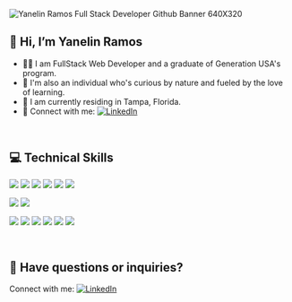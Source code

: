 ![Yanelin Ramos Full Stack Developer Github Banner 640X320](https://user-images.githubusercontent.com/104784989/221443893-937594fc-c011-4247-84a6-ffb069a97094.gif)

##  👋 Hi, I’m Yanelin Ramos
- 👩‍🎓 I am FullStack Web Developer and a graduate of Generation USA's program. 
- 💞️ I'm also an individual who's curious by nature and fueled by the love of learning.
- 📍 I am currently residing in Tampa, Florida.
- 🤝 Connect with me: [![LinkedIn](https://img.shields.io/badge/LinkedIn-0077B5?style=flat&logo=linkedin&logoColor=white)](https://www.linkedin.com/in/yanelinramos/)

</br>

## 💻 Technical Skills

![](https://img.shields.io/badge/Code-JavaScript-informational?style=for-the-badge&logo=JavaScript&color=#F7DF1E)
![](https://img.shields.io/badge/Code-Java-informational?style=for-the-badge&logo=Java&color=#ED8B00)
![](https://img.shields.io/badge/Code-HTML5-informational?style=for-the-badge&logo=HTML5&color=#E34F26)
![](https://img.shields.io/badge/Code-SpringBoot-informational?style=for-the-badge&logo=SpringBoot&color=#6DB33F)
![](https://img.shields.io/badge/Code-MySQL-informational?style=for-the-badge&logo=MySQL&color=#336791)
![](https://img.shields.io/badge/Code-SQLite-informational?style=for-the-badge&logo=SQLite&color=#003B57)

![](https://img.shields.io/badge/Style-Bootstrap-informational?style=for-the-badge&logo=Bootstrap&color=#7952B3)
![](https://img.shields.io/badge/Style-CSS3-informational?style=for-the-badge&logo=CSS3&color=#1572B6)

![](https://img.shields.io/badge/Tools-NPM-informational?style=for-the-badge&logo=NPM&color=#CB3837)
![](https://img.shields.io/badge/Tools-Heroku-informational?style=for-the-badge&logo=Heroku&color=#430098)
![](https://img.shields.io/badge/Tools-Git-informational?style=for-the-badge&logo=Git&color=#F05032)
![](https://img.shields.io/badge/Tools-GitHub-informational?style=for-the-badge&logo=GitHub&color=#181717)
![](https://img.shields.io/badge/Tools-VSCode-informational?style=for-the-badge&logo=VisualStudioCode&color=#007ACC)
![](https://img.shields.io/badge/Tools-IntellijIDEA-informational?style=for-the-badge&logo=IntellijIdea&color=#000000)

</br>

<!-- ## 📈 Github Stats

[![](https://raw.githubusercontent.com/ramosy1/ramosy1/main/profile-summary-card-output/tokyonight/0-profile-details.svg)](https://github.com/vn7n24fzkq/github-profile-summary-cards)
[![](https://raw.githubusercontent.com/ramosy1/ramosy1/main/profile-summary-card-output/tokyonight/1-repos-per-language.svg)](https://github.com/vn7n24fzkq/github-profile-summary-cards) [![](https://raw.githubusercontent.com/ramosy1/ramosy1/main/profile-summary-card-output/tokyonight/2-most-commit-language.svg)](https://github.com/vn7n24fzkq/github-profile-summary-cards)
[![](https://raw.githubusercontent.com/ramosy1/ramosy1/main/profile-summary-card-output/tokyonight/3-stats.svg)](https://github.com/vn7n24fzkq/github-profile-summary-cards) [![](https://raw.githubusercontent.com/ramosy1/ramosy1/main/profile-summary-card-output/tokyonight/4-productive-time.svg)](https://github.com/vn7n24fzkq/github-profile-summary-cards)

</br> -->

## 🤔 Have questions or inquiries? 

Connect with me: 
 [![LinkedIn](https://img.shields.io/badge/LinkedIn-0077B5?style=flat&logo=linkedin&logoColor=white)](https://www.linkedin.com/in/yanelinramos/)

<!---
ramosy1/ramosy1 is a ✨ special ✨ repository because its `README.md` (this file) appears on your GitHub profile.
You can click the Preview link to take a look at your changes.
--->
